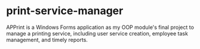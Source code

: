 # print-service-manager
APPrint is a Windows Forms application as my OOP module's final project to manage a printing service, including user service creation, employee task management, and timely reports.
